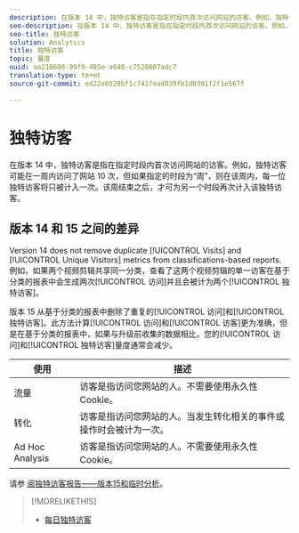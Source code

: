 ```yaml
---
description: 在版本 14 中，独特访客是指在指定时段内首次访问网站的访客。例如，独特访客可能在一周内访问了网站 10 次，但如果指定的时段为“周”，则在该周内，每一位独特访客将只被计入一次。该周结束之后，才可为另一个时段再次计入该独特访客。
seo-description: 在版本 14 中，独特访客是指在指定时段内首次访问网站的访客。例如，独特访客可能在一周内访问了网站 10 次，但如果指定的时段为“周”，则在该周内，每一位独特访客将只被计入一次。本周结束之后，才可以在另一个时段再次为该独特访客计入访问次数。
seo-title: 独特访客
solution: Analytics
title: 独特访客
topic: 量度
uuid: ae210698-99f9-485e-a640-c7520807adc7
translation-type: tm+mt
source-git-commit: ed22e0520bf1c7427ead039fb1d0391f2f1e567f

---
```



# 独特访客

在版本 14 中，独特访客是指在指定时段内首次访问网站的访客。例如，独特访客可能在一周内访问了网站 10 次，但如果指定的时段为“周”，则在该周内，每一位独特访客将只被计入一次。该周结束之后，才可为另一个时段再次计入该独特访客。

## 版本 14 和 15 之间的差异

Version 14 does not remove duplicate [!UICONTROL Visits] and [!UICONTROL Unique Visitors] metrics from classifications-based reports. 例如，如果两个视频剪辑共享同一分类，查看了这两个视频剪辑的单一访客在基于分类的报表中会生成两次[!UICONTROL 访问]并且会被计为两个[!UICONTROL 独特访客]。

版本 15 从基于分类的报表中删除了重复的[!UICONTROL 访问]和[!UICONTROL 独特访客]。此方法计算[!UICONTROL 访问]和[!UICONTROL 访客]更为准确，但是在基于分类的报表中，如果与升级前收集的数据相比，您的[!UICONTROL 访问]和[!UICONTROL 独特访客]量度通常会减少。

| 使用 | 描述 |
|---|---|
| 流量 | 访客是指访问您网站的人。不需要使用永久性 Cookie。 |
| 转化 | 访客是指访问您网站的人。当发生转化相关的事件或操作时会被计为一次。 |
| Ad Hoc Analysis | 访客是指访问您网站的人。不需要使用永久性 Cookie。 |

请参 [阅独特访客报告——版本15和临时分析](../../../components/c-variables/dimensionslist/reports-unique-visitors-v15-dsc.md#concept_877141D6D1E743DA9FAB41C72A8121C7)。

>[!MORELIKETHIS]
>
>* [每日独特访客](/help/components/c-variables/c-metrics/metrics-daily-unique-visitors.md)

